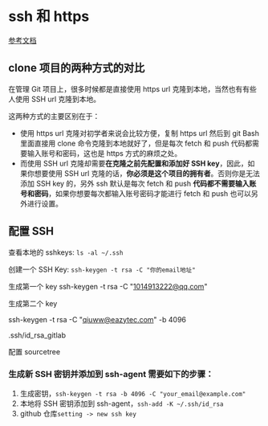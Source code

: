 # ssh 和 https

[参考文档](https://blog.csdn.net/sltylzx/article/details/89161181)

## clone 项目的两种方式的对比

在管理 Git 项目上，很多时候都是直接使用 https url 克隆到本地，当然也有有些人使用 SSH url 克隆到本地。

这两种方式的主要区别在于：

- 使用 https url 克隆对初学者来说会比较方便，复制 https url 然后到 git Bash 里面直接用 clone 命令克隆到本地就好了，但是每次 fetch 和 push 代码都需要输入账号和密码，这也是 https 方式的麻烦之处。
- 而使用 SSH url 克隆却需要**在克隆之前先配置和添加好 SSH key**，因此，如果你想要使用 SSH url 克隆的话，**你必须是这个项目的拥有者**。否则你是无法添加 SSH key 的，另外 ssh 默认是每次 fetch 和 push **代码都不需要输入账号和密码**，如果你想要每次都输入账号密码才能进行 fetch 和 push 也可以另外进行设置。

## 配置 SSH

查看本地的 sshkeys: `ls -al ~/.ssh`

创建一个 SSH Key: `ssh-keygen -t rsa -C "你的email地址"`

生成第一个 key
ssh-keygen -t rsa -C "1014913222@qq.com"

生成第二个 key

ssh-keygen -t rsa -C "qiuww@eazytec.com" -b 4096

.ssh/id_rsa_gitlab

配置 sourcetree

### 生成新 SSH 密钥并添加到 ssh-agent 需要如下的步骤：

1. 生成密钥，`ssh-keygen -t rsa -b 4096 -C "your_email@example.com"`
2. 本地将 SSH 密钥添加到 ssh-agent，`ssh-add -K ~/.ssh/id_rsa`
3. github 仓库`setting -> new ssh key`
